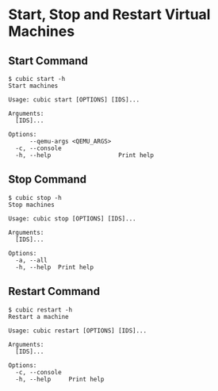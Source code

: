 # Start, Stop and Restart Virtual Machines

## Start Command
```
$ cubic start -h
Start machines

Usage: cubic start [OPTIONS] [IDS]...

Arguments:
  [IDS]...  

Options:
      --qemu-args <QEMU_ARGS>  
  -c, --console                
  -h, --help                   Print help
```

## Stop Command
```
$ cubic stop -h
Stop machines

Usage: cubic stop [OPTIONS] [IDS]...

Arguments:
  [IDS]...  

Options:
  -a, --all   
  -h, --help  Print help
```

## Restart Command
```
$ cubic restart -h
Restart a machine

Usage: cubic restart [OPTIONS] [IDS]...

Arguments:
  [IDS]...  

Options:
  -c, --console  
  -h, --help     Print help
```
